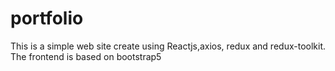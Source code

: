 # portfolio
This is a simple web site create using Reactjs,axios, redux and redux-toolkit. 
The frontend is based on bootstrap5
